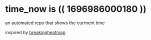 # time_now is (( 1696986000180 ))

an automated repo that shows the currnent time

inspired by [breakingheatmap](https://github.com/breakingheatmap/breakingheatmap)